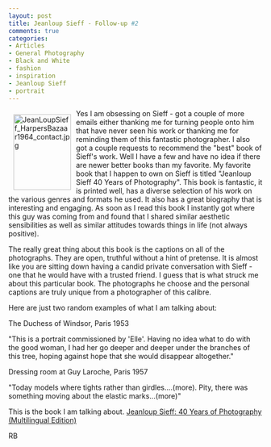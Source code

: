 ```yaml
---
layout: post
title: Jeanloup Sieff - Follow-up #2
comments: true
categories:
- Articles
- General Photography
- Black and White
- fashion
- inspiration
- Jeanloup Sieff
- portrait
---
```

<a rel="lightbox" href="/wp-content/uploads/2010/01/JeanLoupSieff_HarpersBazaar1964_contact.jpg"><img title="JeanLoupSieff_HarpersBazaar1964_contact.jpg" src="/wp-content/uploads/2010/01/.thumbs/.JeanLoupSieff_HarpersBazaar1964_contact.jpg" border="0" alt="JeanLoupSieff_HarpersBazaar1964_contact.jpg" hspace="10" vspace="10" width="114" height="150" align="left" /></a>Yes I am obsessing on Sieff - got a couple of more emails either thanking me for turning people onto him that have never seen his work or thanking me for reminding them of this fantastic photographer. I also got a couple requests to recommend the "best" book of Sieff's work. Well I have a few and have no idea if there are newer better books than my favorite. My favorite book that I happen to own on Sieff is titled "Jeanloup Sieff 40 Years of Photography". This book is fantastic, it is printed well, has a diverse selection of his work on the various genres and formats he used. It also has a great biography that is interesting and engaging. As soon as I read this book I instantly got where this guy was coming from and found that I shared similar aesthetic sensibilities as well as similar attitudes towards things in life (not always positive).

The really great thing about this book is the captions on all of the photographs. They are open, truthful without a hint of pretense. It is almost like you are sitting down having a candid private conversation with Sieff - one that he would have with a trusted friend. I guess that is what struck me about this particular book. The photographs he choose and the personal captions are truly unique from a photographer of this calibre.

Here are just two random examples of what I am talking about:

The Duchess of Windsor, Paris 1953

"This is a portrait commissioned by 'Elle'. Having no idea what to do with the good woman, I had her go deeper and deeper under the branches of this tree, hoping against hope that she would disappear altogether."

Dressing room at Guy Laroche, Paris 1957

"Today models where tights rather than girdles....(more). Pity, there was something moving about the elastic marks...(more)"

This is the book I am talking about.
<a href="http://www.amazon.com/gp/product/382284439X?ie=UTF8&amp;tag=rbde-20&amp;linkCode=as2&amp;camp=1789&amp;creative=390957&amp;creativeASIN=382284439X">Jeanloup Sieff: 40 Years of Photography (Multilingual Edition)</a><img style="border:none !important; margin:0px !important;" src="http://www.assoc-amazon.com/e/ir?t=rbde-20&amp;l=as2&amp;o=1&amp;a=382284439X" border="0" alt="" width="1" height="1" />

RB